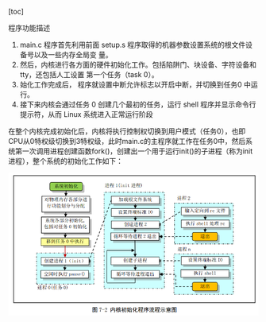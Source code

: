 [toc]



程序功能描述

1. main.c 程序首先利用前面 setup.s 程序取得的机器参数设置系统的根文件设备号以及一些内存全局变
   量。  
2. 然后，内核进行各方面的硬件初始化工作。包括陷阱门、块设备、字符设备和 tty，还包括人工设置
   第一个任务（task 0）。 
3. 始化工作完成后， 程序就设置中断允许标志以开启中断，并切换到任务0 中运行。
4. 接下来内核会通过任务 0 创建几个最初的任务，运行 shell 程序并显示命令行提示符，从而 Linux 系统进入正常运行阶段  



在整个内核完成初始化后，内核将执行控制权切换到用户模式（任务0），也即CPU从0特权级切换到3特权级，此时main.c的主程序就工作在任务0中，然后系统第一次调用进程创建函数fork()，创建出一个用于运行init()的子进程（称为init进程），整个系统的初始化工作如下：

![](../images/os/image-20200521105406607.png)





















